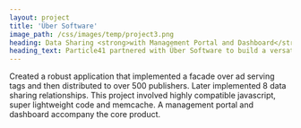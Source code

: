 ```yaml
---
layout: project
title: 'Über Software'
image_path: /css/images/temp/project3.png
heading: Data Sharing <strong>with Management Portal and Dashboard</strong>
heading_text: Particle41 partnered with Über Software to build a versatile application with broad distribution.
---
```


<p>
Created a robust application that implemented a facade over ad serving tags and then distributed to over 500 publishers. Later implemented 8 data sharing relationships. This project involved highly compatible javascript, super lightweight code and memcache. A management portal and dashboard accompany the core product.
</p>
